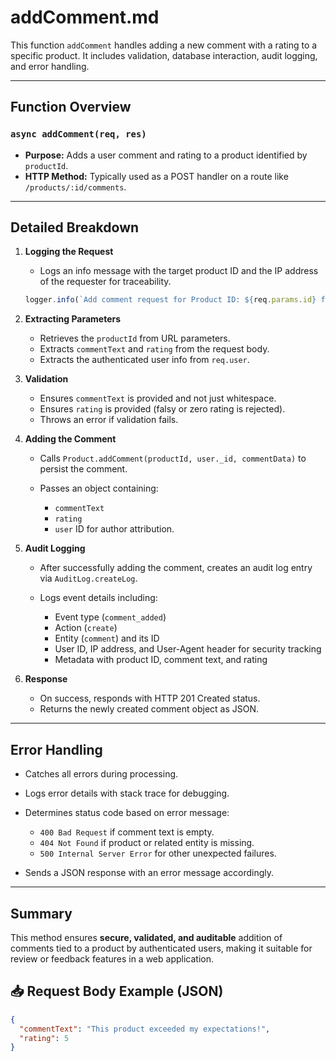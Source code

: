 # addComment.md

This function `addComment` handles adding a new comment with a rating to a specific product. It includes validation, database interaction, audit logging, and error handling.

---

## Function Overview

### `async addComment(req, res)`

- **Purpose:** Adds a user comment and rating to a product identified by `productId`.
- **HTTP Method:** Typically used as a POST handler on a route like `/products/:id/comments`.

---

## Detailed Breakdown

1. **Logging the Request**
   - Logs an info message with the target product ID and the IP address of the requester for traceability.
   ```js
   logger.info(`Add comment request for Product ID: ${req.params.id} from IP: ${req.ip}`);

2. **Extracting Parameters**

   * Retrieves the `productId` from URL parameters.
   * Extracts `commentText` and `rating` from the request body.
   * Extracts the authenticated user info from `req.user`.

3. **Validation**

   * Ensures `commentText` is provided and not just whitespace.
   * Ensures `rating` is provided (falsy or zero rating is rejected).
   * Throws an error if validation fails.

4. **Adding the Comment**

   * Calls `Product.addComment(productId, user._id, commentData)` to persist the comment.
   * Passes an object containing:

     * `commentText`
     * `rating`
     * `user` ID for author attribution.

5. **Audit Logging**

   * After successfully adding the comment, creates an audit log entry via `AuditLog.createLog`.
   * Logs event details including:

     * Event type (`comment_added`)
     * Action (`create`)
     * Entity (`comment`) and its ID
     * User ID, IP address, and User-Agent header for security tracking
     * Metadata with product ID, comment text, and rating

6. **Response**

   * On success, responds with HTTP 201 Created status.
   * Returns the newly created comment object as JSON.

---

## Error Handling

* Catches all errors during processing.
* Logs error details with stack trace for debugging.
* Determines status code based on error message:

  * `400 Bad Request` if comment text is empty.
  * `404 Not Found` if product or related entity is missing.
  * `500 Internal Server Error` for other unexpected failures.
* Sends a JSON response with an error message accordingly.

---

## Summary

This method ensures **secure, validated, and auditable** addition of comments tied to a product by authenticated users, making it suitable for review or feedback features in a web application.


## 📥 Request Body Example (JSON)
```json
{
  "commentText": "This product exceeded my expectations!",
  "rating": 5
}
